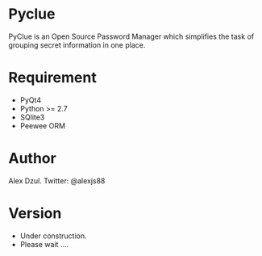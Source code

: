 Pyclue
======

PyClue is an Open Source Password Manager which simplifies the task of grouping secret information in one place.

Requirement
===========

* PyQt4
* Python >= 2.7
* SQlite3
* Peewee ORM

Author
======

Alex Dzul.
Twitter: @alexjs88

Version
=======
- Under construction.
- Please wait ....